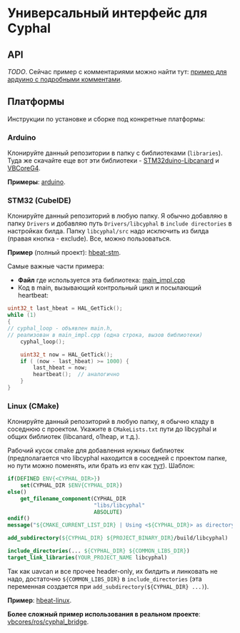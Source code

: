 # Универсальный интерфейс для Cyphal

## API

*TODO*.
Сейчас пример с комментариями можно найти тут:
[пример для ардуино с подробными комментами](examples/arduino/heartbeat.ino).

## Платформы

Инструкции по установке и сборке под конкретные платформы:

### Arduino

Клонируйте данный репозитории в папку с библиотеками (`libraries`). 
Туда же скачайте еще вот эти библиотеки - [STM32duino-Libcanard](https://github.com/voltbro/STM32duino-Libcanard2)
и [VBCoreG4](https://github.com/VBCores/VBCoreG4_arduino_system).

**Примеры**: [arduino](examples/arduino).

### STM32 (CubeIDE)

Клонируйте данный репозиторий в любую папку. Я обычно добавляю в папку `Drivers` и добавляю путь `Drivers/libcyphal` в `include directories` в настройках билда.
Папку `libcyphal/src` надо исключить из билда (правая кнопка - exclude). Все, можно пользоваться.

**Пример** (полный проект): [hbeat-stm](examples/hbeat-stm).

Самые важные части примера:
- **Файл** где используется эта библиотека: [main_impl.cpp](examples/hbeat-stm/Core/Src/main_impl.cpp)
- Код в main, вызывающий контрольный цикл и посылающий heartbeat:
```c
uint32_t last_hbeat = HAL_GetTick();
while (1)
{
// cyphal_loop - объявлен main.h,
// реализован в main_impl.cpp (одна строка, вызов библиотеки)
    cyphal_loop();

    uint32_t now = HAL_GetTick();
    if ( (now - last_hbeat) >= 1000) {
        last_hbeat = now;
        heartbeat();  // аналогично
    }
}
```

### Linux (CMake)

Клонируйте данный репозиторий в любую папку, я обычно кладу в соседнюю с проектом. Укажите в `CMakeLists.txt` пути до libcyphal и общих библиотек (libcanard, o1heap, и т.д.).

Рабочий кусок cmake для добавления нужных библиотек (предполагается что libcyphal находится в соседней с проектом папке, 
но пути можно поменять, или брать из env как [тут](examples/hbeat-linux/CMakeLists.txt)). Шаблон:
```cmake
if(DEFINED ENV{<CYPHAL_DIR>})
    set(CYPHAL_DIR $ENV{CYPHAL_DIR})
else()
    get_filename_component(CYPHAL_DIR
                           "libs/libcyphal"
                           ABSOLUTE)
endif()
message("${CMAKE_CURRENT_LIST_DIR} | Using <${CYPHAL_DIR}> as directory of libcyphal")

add_subdirectory(${CYPHAL_DIR} ${PROJECT_BINARY_DIR}/build/libcyphal)

include_directories(... ${CYPHAL_DIR} ${COMMON_LIBS_DIR})
target_link_libraries(YOUR_PROJECT_NAME libcyphal)
```
Так как uavcan и все прочее header-only, их билдить и линковать не надо, достаточно `${COMMON_LIBS_DIR}` в `include_directories` (эта переменная создается при `add_subdirectory(${CYPHAL_DIR} ...)`).

**Пример**: [hbeat-linux](examples/hbeat-linux).

**Более сложный пример использования в реальном проекте**: [vbcores/ros/cyphal_bridge](https://github.com/voltbro/vbcores/tree/master/ros/src/cyphal_bridge/src).
